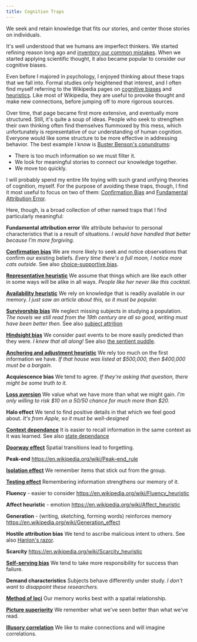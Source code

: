 ```yaml
---
title: Cognition Traps
---
```


We seek and retain knowledge that fits our stories, and center those stories on individuals.

It's well understood that we humans are imperfect thinkers. We started refining reason long ago and [inventory our common mistakes](https://yourlogicalfallacyis.com/). When we started applying scientific thought, it also became popular to consider our cognitive biases.

Even before I majored in psychology, I enjoyed thinking about these traps that we fall into. Formal studies only heightened that interest, and I often find myself referring to the Wikipedia pages on [cognitive biases](https://en.wikipedia.org/wiki/List_of_cognitive_biases) and [heuristics](https://en.wikipedia.org/wiki/Heuristics_in_judgment_and_decision-making). Like most of Wikipedia, they are useful to provoke thought and make new connections, before jumping off to more rigorous sources.

Over time, that page became first more extensive, and eventually more structured. Still, it's quite a soup of ideas. People who seek to strengthen their own thinking often find themselves flummoxed by this mess, which unfortunately is representative of our understanding of human cognition. Everyone would like some structure to be more effective in addressing behavior. The best example I know is [Buster Benson's conundrums](https://busterbenson.com/piles/cognitive-biases/):

- There is too much information so we must filter it.
- We look for meaningful stories to connect our knowledge together.
- We move too quickly.

I will probably spend my entire life toying with such grand unifying theories of cognition, myself. For the purpose of avoiding these traps, though, I find it most useful to focus on two of them: [Confirmation Bias](https://www.theatlantic.com/magazine/archive/2018/09/cognitive-bias/565775/) and [Fundamental Attribution Error](https://www.oxfordbibliographies.com/view/document/obo-9780199828340/obo-9780199828340-0114.xml).

Here, though, is a broad collection of other named traps that I find particularly meaningful:

**Fundamental attribution error**
We attribute behavior to personal characteristics that is a result of situations.
_I would have handled that better because I'm more forgiving._

**[Confirmation bias](http://skepdic.com/confirmbias.html)**
We are more likely to seek and notice observations that confirm our existing beliefs.
_Every time there's a full moon, I notice more cats outside._
See also [choice-supportive bias](https://en.wikipedia.org/wiki/Choice-supportive_bias).

**[Representative heuristic](http://changingminds.org/explanations/theories/representativeness_heuristic.htm)**
We assume that things which are like each other in some ways will be alike in all ways.
_People like her never like this cocktail._

**[Availability heuristic](http://heuristics.behaviouralfinance.net/availability/)**
We rely on knowledge that is readily available in our memory.
_I just saw an article about this, so it must be popular._

**[Survivorship bias](http://youarenotsosmart.com/2013/05/23/survivorship-bias/)**
We neglect missing subjects in studying a population.
_The novels we still read from the 19th century are all so good, writing must have been better then._
See also [subject attrition](http://www.ncbi.nlm.nih.gov/pubmed/26726833)

**[Hindsight bias](http://lesswrong.com/lw/il/hindsight_bias/)**
We consider past events to be more easily predicted than they were.
_I knew that all along!_
See also [the sentient puddle](https://en.wikipedia.org/wiki/Fine-tuned_Universe#In_popular_culture).

**[Anchoring and adjustment heuristic](http://youarenotsosmart.com/2010/07/27/anchoring-effect/)**
We rely too much on the first information we have.
_If that house was listed at $500,000, then $400,000 must be a bargain._

**Acquiescence bias**
We tend to agree.
_If they're asking that question, there might be some truth to it._

**[Loss aversion](http://www.beinghuman.org/article/loss-aversion)**
We value what we have more than what we might gain.
_I'm only willing to risk $10 on a 50/50 chance for much more than $20._

**Halo effect**
We tend to find positive details in that which we feel good about.
_It's from Apple, so it must be well-designed_

**[Context dependance](http://www.wheelofpersuasion.com/technique/context-dependent-memory/)**
It is easier to recall information in the same context as it was learned.
See also [state dependance](http://www.memorylossonline.com/glossary/statedependentmemory.html)

**[Doorway effect](http://www.scientificamerican.com/article/why-walking-through-doorway-makes-you-forget/)**
Spatial transitions lead to forgetting.

**Peak-end**
https://en.wikipedia.org/wiki/Peak–end_rule

**[Isolation effect](https://en.wikipedia.org/wiki/Von_Restorff_effect)**
We remember items that stick out from the group.

**[Testing effect](https://en.wikipedia.org/wiki/Testing_effect)**
Remembering information strengthens our memory of it.

**Fluency** - easier to consider
https://en.wikipedia.org/wiki/Fluency_heuristic

**Affect heuristic** - emotion
https://en.wikipedia.org/wiki/Affect_heuristic

**Generation** - (writing, sketching, forming words) reinforces memory
https://en.wikipedia.org/wiki/Generation_effect

**Hostile attribution bias**
We tend to ascribe malicious intent to others.
See also [Hanlon's razor](https://en.wikipedia.org/wiki/Hanlon%27s_razor).

**Scarcity**
https://en.wikipedia.org/wiki/Scarcity_heuristic

**[Self-serving bias](http://psychology.wikia.com/wiki/Self-serving_bias)**
We tend to take more responsibility for success than failure.

**Demand characteristics**
Subjects behave differently under study.
_I don't want to disappoint these researchers._

**[Method of loci](https://en.wikipedia.org/wiki/Method_of_loci)**
Our memory works best with a spatial relationship.

**[Picture superiority](https://en.wikipedia.org/wiki/Picture_superiority_effect)**
We remember what we've seen better than what we've read.

**[Illusory correlation](https://en.wikipedia.org/wiki/Illusory_correlation)**
We like to make connections and will imagine correlations.

